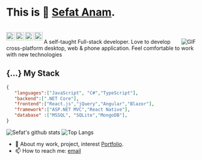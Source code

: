 # This is 🤵 [Sefat Anam](https://www.linkedin.com/in/SefatAnam).

<br />

 <a href="https://www.linkedin.com/in/SefatAnam">
   <img align="left" alt="Sefat's LinkdeIN" width="22px" src="https://cdn.jsdelivr.net/npm/simple-icons@v3/icons/linkedin.svg" />
 </a>
 <a href="https://www.instagram.com/im.sefat/">
   <img align="left" alt="Sefat's Instagram" width="22px" src="https://cdn.jsdelivr.net/npm/simple-icons@v3/icons/instagram.svg" />
 </a>
 <a href="https://www.reddit.com/user/im_sefat/">
   <img align="left" alt="Sefat's Reddit" width="22px" src="https://cdn.jsdelivr.net/npm/simple-icons@v3/icons/reddit.svg" />
 </a>
 <a href="https://leetcode.com/sefatanam/">
   <img align="left" alt="Sefat's Leetcode" width="22px" src="https://cdn.jsdelivr.net/npm/simple-icons@v3/icons/leetcode.svg" />
 </a>
 
<br />

  <img align="right" alt="GIF" src="https://media.giphy.com/media/xTiTnvMb8gkmBvwFiM/giphy.gif" />
A self-taught Full-stack developer. Love to develop cross-platform desktop, web & phone application. Feel comfortable to work with new technologies



## {...} My Stack

```json
{
   "languages":["JavaScript", "C#","TypeScript"],
   "backend":[".NET Core"],
   "frontend":["React.js","jQuery","Angular","Blazor"],
   "framework":["ASP.NET MVC","React Native"],
   "database" :["MSSQL", "SQLite","MongoDB"],
}
```

![Sefat's github stats](https://github-readme-stats.vercel.app/api?username=sefatanam)
![Top Langs](https://github-readme-stats.vercel.app/api/top-langs/?username=sefatanam&layout=compact&langs_count=10)

- 💬 About my work, project, interest [Portfolio](https://sefatanam.netlify.app).
- 📫 How to reach me: [email](mailto:sefatanam@outlook.com)

